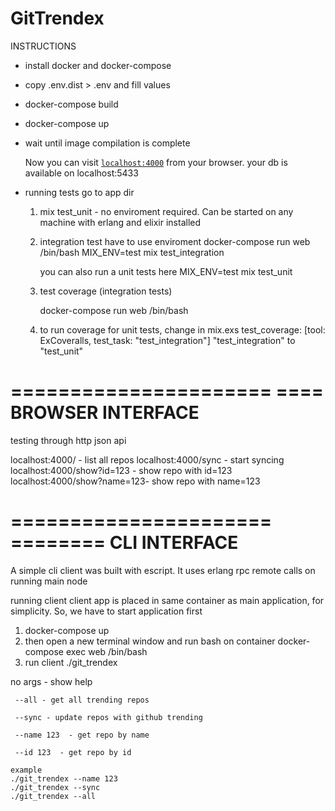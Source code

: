 # GitTrendex
INSTRUCTIONS
- install docker and docker-compose
- copy .env.dist > .env and fill values
- docker-compose build
- docker-compose up 
- wait until image compilation is complete 

  Now you can visit [`localhost:4000`](http://localhost:4000) from your browser.
  your db is available on localhost:5433

- running tests 
   go to app dir
    
  1. mix test_unit - no enviroment required. Can be started on any machine with erlang and elixir installed

  2. integration test have to use enviroment
     docker-compose run web /bin/bash
     MIX_ENV=test mix test_integration
     
     you can also run a unit tests here
     MIX_ENV=test mix test_unit

  4. test coverage (integration tests)

     docker-compose run web /bin/bash

  5. to run coverage for unit tests, change in mix.exs
   test_coverage: [tool: ExCoveralls, test_task: "test_integration"]
   "test_integration" to "test_unit"

======================
==== BROWSER INTERFACE
======================

testing through http json api

localhost:4000/ - list all repos
localhost:4000/sync - start syncing 
localhost:4000/show?id=123 - show repo with id=123 
localhost:4000/show?name=123- show repo with name=123 

======================
======== CLI INTERFACE
======================

A simple cli client was built with escript. It uses erlang rpc remote calls on running main node

running client
  client app is placed in same container as main application, for simplicity. So, we have to start application first
  1. docker-compose up 
  2. then open a new terminal window and run bash on container
      docker-compose exec   web /bin/bash
  3. run client
  ./git_trendex    
   
   no args - show help
    
     --all - get all trending repos

     --sync - update repos with github trending

     --name 123  - get repo by name

     --id 123  - get repo by id 
    
    example
    ./git_trendex --name 123
    ./git_trendex --sync
    ./git_trendex --all


